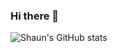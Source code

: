 ### Hi there 👋

<!--
**shaunpimenta/shaunpimenta** is a ✨ _special_ ✨ repository because its `README.md` (this file) appears on your GitHub profile.

Here are some ideas to get you started:

- 🔭 I’m currently working on ...
- 🌱 I’m currently learning ...
- 👯 I’m looking to collaborate on ...
- 🤔 I’m looking for help with ...
- 💬 Ask me about ...
- 📫 How to reach me: ...
- 😄 Pronouns: ...
- ⚡ Fun fact: ...
-->
<!-- <img align="center" src="https://github-readme-stats.vercel.app/api/<CARD_TYPE>/?username=<shaunpimenta>&theme=<THEME_NAME>" /> -->
![Shaun's GitHub stats](https://github-readme-stats.vercel.app/api?username=shaunpimenta&show_icons=true&theme=radical)
<!-- [![Shaun's GitHub stats](https://github-readme-stats.vercel.app/api?username=shaunpimenta)](https://github.com/shaunpimenta/github-readme-stats) -->
